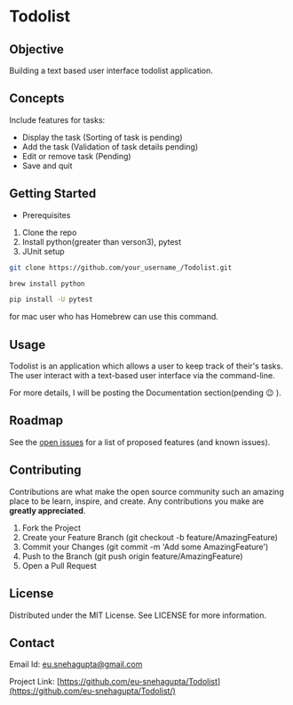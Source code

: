 # Todolist

## Objective
Building a text based user interface todolist application. 

## Concepts
Include features for tasks:
+ Display the task (Sorting of task is pending)
+ Add the task (Validation of task details pending)
+ Edit or remove task (Pending)
+ Save and quit

## Getting Started
+ Prerequisites
1. Clone the repo
2. Install python(greater than verson3), pytest
3. JUnit setup

```bash
git clone https://github.com/your_username_/Todolist.git
```

```bash
brew install python
```
```bash
pip install -U pytest
```
for mac user who has Homebrew can use this command.


## Usage
Todolist is an application which allows a user to keep track of their's tasks. The user interact with a text-based user interface via the command-line.

For more details, I will be posting the Documentation section(pending 😉 ).

## Roadmap
See the [open issues](https://github.com/eu-snehagupta/Todolist/issues) for a list of proposed features (and known issues).

## Contributing
Contributions are what make the open source community such an amazing place to be learn, inspire, and create. Any contributions you make are **greatly appreciated**.
1. Fork the Project
2. Create your Feature Branch (git checkout -b feature/AmazingFeature)
3. Commit your Changes (git commit -m 'Add some AmazingFeature')
4. Push to the Branch (git push origin feature/AmazingFeature)
5. Open a Pull Request

## License
Distributed under the MIT License. See LICENSE for more information.

## Contact
Email Id: [eu.snehagupta@gmail.com](eu.snehagupta@gmail.com)

Project Link: [https://github.com/eu-snehagupta/Todolist](https://github.com/eu-snehagupta/Todolist/)



